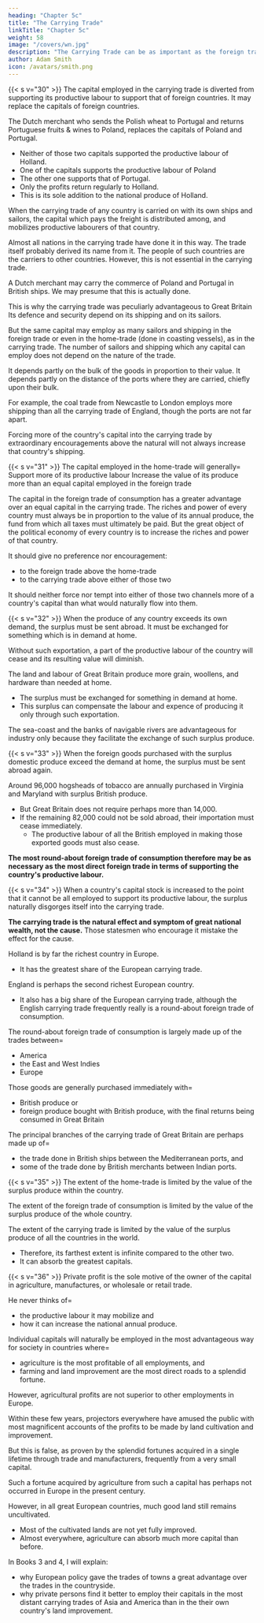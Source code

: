```yaml
---
heading: "Chapter 5c"
title: "The Carrying Trade"
linkTitle: "Chapter 5c"
weight: 58
image: "/covers/wn.jpg"
description: "The Carrying Trade can be as important as the foreign trade of consumption"
author: Adam Smith
icon: /avatars/smith.png
---
```




{{< s v="30" >}} The capital employed in the carrying trade is diverted from supporting its productive labour to support that of foreign countries. It may replace the capitals of foreign countries. 

The Dutch merchant who sends the Polish wheat to Portugal and returns Portuguese fruits & wines to Poland, replaces the capitals of Poland and Portugal.
- Neither of those two capitals supported the productive labour of Holland. 
- One of the capitals supports the productive labour of Poland 
- The other one supports that of Portugal. 
- Only the profits return regularly to Holland. 
- This is its sole addition to the national produce of Holland.

When the carrying trade of any country is carried on with its own ships and sailors, the capital which pays the freight is distributed among, and mobilizes productive labourers of that country.

Almost all nations in the carrying trade have done it in this way. The trade itself probably derived its name from it. The people of such countries are the carriers to other countries. However, this is not essential in the carrying trade.

A Dutch merchant may carry the commerce of Poland and Portugal in British ships. We may presume that this is actually done.

This is why the carrying trade was peculiarly advantageous to Great Britain Its defence and security depend on its shipping and on its sailors.

But the same capital may employ as many sailors and shipping in the foreign trade or even in the home-trade (done in coasting vessels), as in the carrying trade. The number of sailors and shipping which any capital can employ does not depend on the nature of the trade.

It depends partly on the bulk of the goods in proportion to their value. It depends partly on the distance of the ports where they are carried, chiefly upon their bulk.

For example, the coal trade from Newcastle to London employs more shipping than all the carrying trade of England, though the ports are not far apart.

Forcing more of the country's capital into the carrying trade by extraordinary encouragements above the natural will not always increase that country's shipping.


{{< s v="31" >}} The capital employed in the home-trade will generally=  Support more of its productive labour Increase the value of its produce more than an equal capital employed in the foreign trade

The capital in the foreign trade of consumption has a greater advantage over an equal capital in the carrying trade. The riches and power of every country must always be in proportion to the value of its annual produce, the fund from which all taxes must ultimately be paid. But the great object of the political economy of every country is to increase the riches and power of that country.

It should give no preference nor encouragement:
- to the foreign trade above the home-trade
- to the carrying trade above either of those two

It should neither force nor tempt into either of those two channels more of a country's capital than what would naturally flow into them.


{{< s v="32" >}} When the produce of any country exceeds its own demand, the surplus must be sent abroad. It must be exchanged for something which is in demand at home. 

Without such exportation, a part of the productive labour of the country will cease and its resulting value will diminish.

The land and labour of Great Britain produce more grain, woollens, and hardware than needed at home.
- The surplus must be exchanged for something in demand at home.
- This surplus can compensate the labour and expence of producing it only through such exportation.

The sea-coast and the banks of navigable rivers are advantageous for industry only because they facilitate the exchange of such surplus produce.


{{< s v="33" >}} When the foreign goods purchased with the surplus domestic produce exceed the demand at home, the surplus must be sent abroad again.

Around 96,000 hogsheads of tobacco are annually purchased in Virginia and Maryland with surplus British produce.
- But Great Britain does not require perhaps more than 14,000.
- If the remaining 82,000 could not be sold abroad, their importation must cease immediately.
  - The productive labour of all the British employed in making those exported goods must also cease.
  <!-- - Those goods are part of Great Britain's annual produce which has no market at home.
  - The production of those goods must cease, as they are deprived of overseas demand. -->

**The most round-about foreign trade of consumption therefore may be as necessary as the most direct foreign trade in terms of supporting the country's productive labour.**

<!--  of the country and the value of its produce.
 -->

{{< s v="34" >}} When a country's capital stock is increased to the point that it cannot be all employed to support its productive labour, the surplus naturally disgorges itself into the carrying trade.

**The carrying trade is the natural effect and symptom of great national wealth, not the cause.** Those statesmen who encourage it mistake the effect for the cause.

Holland is by far the richest country in Europe.
- It has the greatest share of the European carrying trade.

England is perhaps the second richest European country.
- It also has a big share of the European carrying trade, although the English carrying trade frequently really is a round-about foreign trade of consumption.

The round-about foreign trade of consumption is largely made up of the trades between= 
- America 
- the East and West Indies
- Europe

Those goods are generally purchased immediately with= 
- British produce or
- foreign produce bought with British produce, with the final returns being consumed in Great Britain

The principal branches of the carrying trade of Great Britain are perhaps made up of= 
- the trade done in British ships between the Mediterranean ports, and
- some of the trade done by British merchants between Indian ports.


{{< s v="35" >}} The extent of the home-trade is limited by the value of the surplus produce within the country.

The extent of the foreign trade of consumption is limited by the value of the surplus produce of the whole country.

The extent of the carrying trade is limited by the value of the surplus produce of all the countries in the world. 
- Therefore, its farthest extent is infinite compared to the other two.
- It can absorb the greatest capitals.


{{< s v="36" >}} Private profit is the sole motive of the owner of the capital in agriculture, manufactures, or wholesale or retail trade.

He never thinks of= 
- the productive labour it may mobilize and
- how it can increase the national annual produce.

Individual capitals will naturally be employed in the most advantageous way for society in countries where= 
- agriculture is the most profitable of all employments, and
- farming and land improvement are the most direct roads to a splendid fortune.

However, agricultural profits are not superior to other employments in Europe.

Within these few years, projectors everywhere have amused the public with most magnificent accounts of the profits to be made by land cultivation and improvement.

But this is false, as proven by the splendid fortunes acquired in a single lifetime through trade and manufacturers, frequently from a very small capital<!-- , sometimes from no capital -->.

Such a fortune acquired by agriculture from such a capital has perhaps not occurred in Europe in the present century.

However, in all great European countries, much good land still remains uncultivated.
- Most of the cultivated lands are not yet fully improved.
- Almost everywhere, agriculture can absorb much more capital than before.

In Books 3 and 4, I will explain:
- why European policy gave the trades of towns a great advantage over the trades in the countryside.
- why private persons find it better to employ their capitals in the most distant carrying trades of Asia and America than in the their own country's land improvement.
